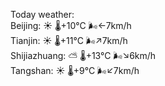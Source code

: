 Today weather:  
Beijing: ☀️   🌡️+10°C 🌬️←7km/h  
Tianjin: ☀️   🌡️+11°C 🌬️↗7km/h  
Shijiazhuang: ⛅️  🌡️+13°C 🌬️↘6km/h  
Tangshan: ☀️   🌡️+9°C 🌬️↙7km/h  
